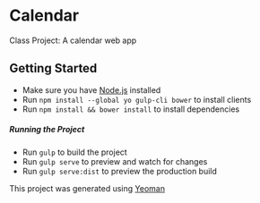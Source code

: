 # Calendar
Class Project: A calendar web app

## Getting Started
- Make sure you have [Node.js](1) installed
- Run `npm install --global yo gulp-cli bower` to install clients
- Run `npm install && bower install` to install dependencies

##### Running the Project
- Run `gulp` to build the project
- Run `gulp serve` to preview and watch for changes
- Run `gulp serve:dist` to preview the production build

This project was generated using [Yeoman](2)

[1]: https://nodejs.org/en/download/
[2]: https://github.com/yeoman/generator-webapp
